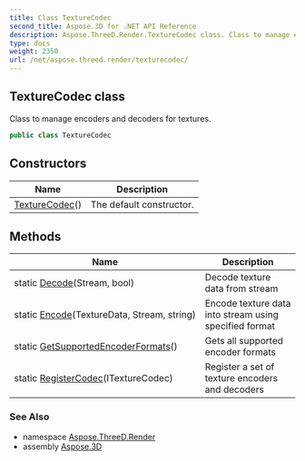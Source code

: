 ```yaml
---
title: Class TextureCodec
second_title: Aspose.3D for .NET API Reference
description: Aspose.ThreeD.Render.TextureCodec class. Class to manage encoders and decoders for textures
type: docs
weight: 2350
url: /net/aspose.threed.render/texturecodec/
---
```

## TextureCodec class

Class to manage encoders and decoders for textures.

```csharp
public class TextureCodec
```

## Constructors

| Name | Description |
| --- | --- |
| [TextureCodec](texturecodec/)() | The default constructor. |

## Methods

| Name | Description |
| --- | --- |
| static [Decode](../../aspose.threed.render/texturecodec/decode/)(Stream, bool) | Decode texture data from stream |
| static [Encode](../../aspose.threed.render/texturecodec/encode/)(TextureData, Stream, string) | Encode texture data into stream using specified format |
| static [GetSupportedEncoderFormats](../../aspose.threed.render/texturecodec/getsupportedencoderformats/)() | Gets all supported encoder formats |
| static [RegisterCodec](../../aspose.threed.render/texturecodec/registercodec/)(ITextureCodec) | Register a set of texture encoders and decoders |

### See Also

* namespace [Aspose.ThreeD.Render](../../aspose.threed.render/)
* assembly [Aspose.3D](../../)



